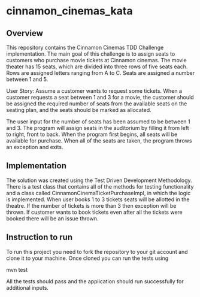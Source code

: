 # cinnamon_cinemas_kata
## Overview
This repository contains the Cinnamon Cinemas TDD Challenge implementation.
The main goal of this challenge is to assign seats to customers who purchase movie tickets at Cinnamon cinemas.
The movie theater has 15 seats, which are divided into three rows of five seats each.
Rows are assigned letters ranging from A to C.
Seats are assigned a number between 1 and 5.

User Story: Assume a customer wants to request some tickets.
When a customer requests a seat between 1 and 3 for a movie, the customer should be assigned the required number of seats from the available seats on the seating plan, and the seats should be marked as allocated.

The user input for the number of seats has been assumed to be between 1 and 3.
The program will assign seats in the auditorium by filling it from left to right, front to back.
When the program first begins, all seats will be available for purchase.
When all of the seats are taken, the program throws an exception and exits.

## Implementation
The solution was created using the Test Driven Development Methodology.
There is a test class that contains all of the methods for testing functionality and a class called CinnamonCinemaTicketPurchaseImpl, in which the logic is implemented. When user books 1 to 3 tickets seats will be allotted in the theatre. If the number of tickets is more than 3 then exception will be thrown. If customer wants to book tickets even after all the tickets were booked there will be an issue thrown.


## Instruction to run
To run this project you need to fork the repository to your git account and clone it to your machine. Once cloned you can run the tests using

mvn test

All the tests should pass and the application should run successfully for additional inputs.